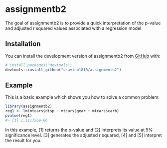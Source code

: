 
# assignmentb2

The goal of assignmentb2 is to provide a quick interpretation of the
p-value and adjusted r squared values associated with a regression
model.

## Installation

You can install the development version of assignmentb2 from
[GitHub](https://github.com/) with:

``` r
# install.packages("devtools")
devtools::install_github("ssavino1810/assignmentb2")
```

## Example

This is a basic example which shows you how to solve a common problem:

``` r
library(assignmentb2)
reg1 <- lm(mtcars$disp ~ mtcars$gear + mtcars$carb)
pvalue(reg1)
#> [1] 1.111756e-06
```

In this example, \[1\] returns the p-value and \[2\] interprets its
value at 5% significance level. \[3\] generates the adjusted r squared,
\[4\] and \[5\] interpret the result for you.
